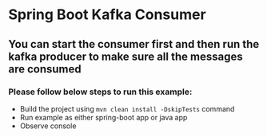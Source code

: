 # Spring Boot Kafka Consumer

## You can start the consumer first and then run the kafka producer to make sure all the messages are consumed

### Please follow below steps to run this example:

- Build the project using `mvn clean install -DskipTests` command
- Run example as either spring-boot app or java app
- Observe console
